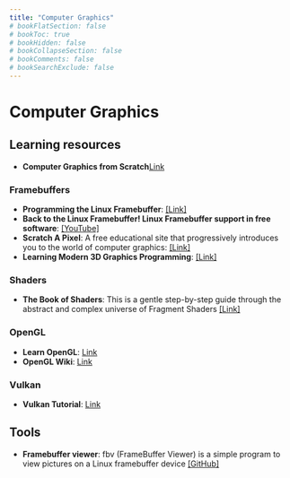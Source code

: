 ```yaml
---
title: "Computer Graphics"
# bookFlatSection: false
# bookToc: true
# bookHidden: false
# bookCollapseSection: false
# bookComments: false
# bookSearchExclude: false
---
```


# Computer Graphics

## Learning resources
- **Computer Graphics from Scratch**[Link](https://gabrielgambetta.com/computer-graphics-from-scratch/)
### Framebuffers
- **Programming the Linux Framebuffer**: [[Link]](https://cmcenroe.me/2018/01/30/fbclock.html)
- **Back to the Linux Framebuffer! Linux Framebuffer support in free software**: [[YouTube]](https://www.youtube.com/watch?v=x1oXByIJcHU)
- **Scratch A Pixel**: A free educational site that progressively introduces you to the world of computer graphics: [[Link]](https://www.scratchapixel.com/)
- **Learning Modern 3D Graphics Programming**: [[Link]](https://paroj.github.io/gltut/)

### Shaders
- **The Book of Shaders**: This is a gentle step-by-step guide through the abstract and complex universe of Fragment Shaders [[Link]](https://thebookofshaders.com)
  
### OpenGL
- **Learn OpenGL**: [Link](https://learnopengl.com/)
- **OpenGL Wiki**: [Link](https://www.khronos.org/opengl/wiki/Getting_Started)

### Vulkan
- **Vulkan Tutorial**: [Link](https://vulkan-tutorial.com)

## Tools
- **Framebuffer viewer**: fbv (FrameBuffer Viewer) is a simple program to view pictures on a Linux framebuffer device [[GitHub]](https://github.com/smokku/fbv)
